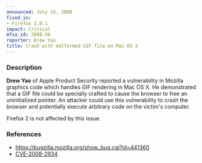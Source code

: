 ```yaml
---
announced: July 16, 2008
fixed_in:
- Firefox 3.0.1
impact: Critical
mfsa_id: 2008-36
reporter: Drew Yao
title: Crash with malformed GIF file on Mac OS X
---
```


<h3>Description</h3>

<p><strong>Drew Yao</strong> of Apple Product Security reported a
vulnerability in Mozilla graphics code which handles GIF rendering in Mac
OS X. He demonstrated that a GIF file could be specially crafted to cause
the browser to free an uninitialized pointer. An attacker could use this
vulnerability to crash the browser and potentially execute arbitrary code
on the victim's computer.</p>

<p class="note">Firefox 2 is not affected by this issue.</p>

<h3>References</h3>

<ul>
  <li><a href="https://bugzilla.mozilla.org/show_bug.cgi?id=441360">
      https://bugzilla.mozilla.org/show_bug.cgi?id=441360</a></li>
  <li><a href="http://cve.mitre.org/cgi-bin/cvename.cgi?name=CVE-2008-2934" class="ex-ref">CVE-2008-2934</a></li>
</ul>



